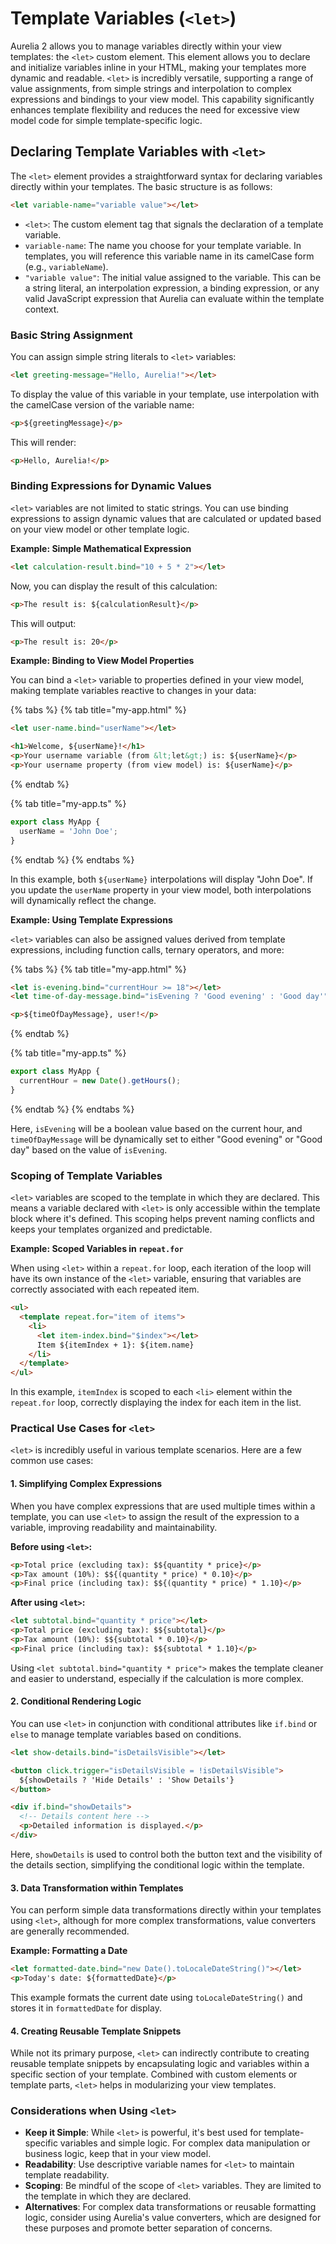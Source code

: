 # Template Variables (`<let>`)

Aurelia 2 allows you to manage variables directly within your view templates: the `<let>` custom element.  This element allows you to declare and initialize variables inline in your HTML, making your templates more dynamic and readable.  `<let>` is incredibly versatile, supporting a range of value assignments, from simple strings and interpolation to complex expressions and bindings to your view model.  This capability significantly enhances template flexibility and reduces the need for excessive view model code for simple template-specific logic.

## Declaring Template Variables with `<let>`

The `<let>` element provides a straightforward syntax for declaring variables directly within your templates.  The basic structure is as follows:

```html
<let variable-name="variable value"></let>
```

- `<let>`:  The custom element tag that signals the declaration of a template variable.
- `variable-name`:  The name you choose for your template variable.  In templates, you will reference this variable name in its camelCase form (e.g., `variableName`).
- `"variable value"`: The initial value assigned to the variable. This can be a string literal, an interpolation expression, a binding expression, or any valid JavaScript expression that Aurelia can evaluate within the template context.

### Basic String Assignment

You can assign simple string literals to `<let>` variables:

```html
<let greeting-message="Hello, Aurelia!"></let>
```

To display the value of this variable in your template, use interpolation with the camelCase version of the variable name:

```html
<p>${greetingMessage}</p>
```

This will render:

```html
<p>Hello, Aurelia!</p>
```

### Binding Expressions for Dynamic Values

`<let>` variables are not limited to static strings. You can use binding expressions to assign dynamic values that are calculated or updated based on your view model or other template logic.

**Example: Simple Mathematical Expression**

```html
<let calculation-result.bind="10 + 5 * 2"></let>
```

Now, you can display the result of this calculation:

```html
<p>The result is: ${calculationResult}</p>
```

This will output:

```html
<p>The result is: 20</p>
```

**Example: Binding to View Model Properties**

You can bind a `<let>` variable to properties defined in your view model, making template variables reactive to changes in your data:

{% tabs %}
{% tab title="my-app.html" %}
```html
<let user-name.bind="userName"></let>

<h1>Welcome, ${userName}!</h1>
<p>Your username variable (from &lt;let&gt;) is: ${userName}</p>
<p>Your username property (from view model) is: ${userName}</p>
```
{% endtab %}

{% tab title="my-app.ts" %}
```typescript
export class MyApp {
  userName = 'John Doe';
}
```
{% endtab %}
{% endtabs %}

In this example, both `${userName}` interpolations will display "John Doe". If you update the `userName` property in your view model, both interpolations will dynamically reflect the change.

**Example: Using Template Expressions**

`<let>` variables can also be assigned values derived from template expressions, including function calls, ternary operators, and more:

{% tabs %}
{% tab title="my-app.html" %}
```html
<let is-evening.bind="currentHour >= 18"></let>
<let time-of-day-message.bind="isEvening ? 'Good evening' : 'Good day'"></let>

<p>${timeOfDayMessage}, user!</p>
```
{% endtab %}

{% tab title="my-app.ts" %}
```typescript
export class MyApp {
  currentHour = new Date().getHours();
}
```
{% endtab %}
{% endtabs %}

Here, `isEvening` will be a boolean value based on the current hour, and `timeOfDayMessage` will be dynamically set to either "Good evening" or "Good day" based on the value of `isEvening`.

### Scoping of Template Variables

`<let>` variables are scoped to the template in which they are declared. This means a variable declared with `<let>` is only accessible within the template block where it's defined. This scoping helps prevent naming conflicts and keeps your templates organized and predictable.

**Example: Scoped Variables in `repeat.for`**

When using `<let>` within a `repeat.for` loop, each iteration of the loop will have its own instance of the `<let>` variable, ensuring that variables are correctly associated with each repeated item.

```html
<ul>
  <template repeat.for="item of items">
    <li>
      <let item-index.bind="$index"></let>
      Item ${itemIndex + 1}: ${item.name}
    </li>
  </template>
</ul>
```

In this example, `itemIndex` is scoped to each `<li>` element within the `repeat.for` loop, correctly displaying the index for each item in the list.

### Practical Use Cases for `<let>`

`<let>` is incredibly useful in various template scenarios. Here are a few common use cases:

#### 1. Simplifying Complex Expressions

When you have complex expressions that are used multiple times within a template, you can use `<let>` to assign the result of the expression to a variable, improving readability and maintainability.

**Before using `<let>`:**

```html
<p>Total price (excluding tax): $${quantity * price}</p>
<p>Tax amount (10%): $${(quantity * price) * 0.10}</p>
<p>Final price (including tax): $${(quantity * price) * 1.10}</p>
```

**After using `<let>`:**

```html
<let subtotal.bind="quantity * price"></let>
<p>Total price (excluding tax): $${subtotal}</p>
<p>Tax amount (10%): $${subtotal * 0.10}</p>
<p>Final price (including tax): $${subtotal * 1.10}</p>
```

Using `<let subtotal.bind="quantity * price">` makes the template cleaner and easier to understand, especially if the calculation is more complex.

#### 2. Conditional Rendering Logic

You can use `<let>` in conjunction with conditional attributes like `if.bind` or `else` to manage template variables based on conditions.

```html
<let show-details.bind="isDetailsVisible"></let>

<button click.trigger="isDetailsVisible = !isDetailsVisible">
  ${showDetails ? 'Hide Details' : 'Show Details'}
</button>

<div if.bind="showDetails">
  <!-- Details content here -->
  <p>Detailed information is displayed.</p>
</div>
```

Here, `showDetails` is used to control both the button text and the visibility of the details section, simplifying the conditional logic within the template.

#### 3. Data Transformation within Templates

You can perform simple data transformations directly within your templates using `<let>`, although for more complex transformations, value converters are generally recommended.

**Example: Formatting a Date**

```html
<let formatted-date.bind="new Date().toLocaleDateString()"></let>
<p>Today's date: ${formattedDate}</p>
```

This example formats the current date using `toLocaleDateString()` and stores it in `formattedDate` for display.

#### 4. Creating Reusable Template Snippets

While not its primary purpose, `<let>` can indirectly contribute to creating reusable template snippets by encapsulating logic and variables within a specific section of your template.  Combined with custom elements or template parts, `<let>` helps in modularizing your view templates.

### Considerations when Using `<let>`

- **Keep it Simple**:  While `<let>` is powerful, it's best used for template-specific variables and simple logic. For complex data manipulation or business logic, keep that in your view model.
- **Readability**: Use descriptive variable names for `<let>` to maintain template readability.
- **Scoping**: Be mindful of the scope of `<let>` variables. They are limited to the template in which they are declared.
- **Alternatives**: For complex data transformations or reusable formatting logic, consider using Aurelia's value converters, which are designed for these purposes and promote better separation of concerns.
